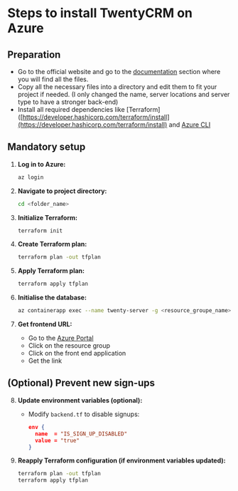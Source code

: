 # Steps to install TwentyCRM on Azure

## Preparation

- Go to the official website and go to the [documentation](https://docs.twenty.com/start/self-hosting/cloud-providers) section where you will find all the files.
- Copy all the necessary files into a directory and edit them to fit your project if needed. (I only changed the name, server locations and server type to have a stronger back-end)
- Install all required dependencies like [Terraform]([https://developer.hashicorp.com/terraform/install](https://developer.hashicorp.com/terraform/install) and [Azure CLI](https://learn.microsoft.com/en-us/cli/azure/install-azure-cli)

## Mandatory setup

1. **Log in to Azure:**
   ```bash
   az login
   ```

2. **Navigate to project directory:**
   ```bash
   cd <folder_name>
   ```

3. **Initialize Terraform:**
   ```bash
   terraform init
   ```

4. **Create Terraform plan:**
   ```bash
   terraform plan -out tfplan
   ```

5. **Apply Terraform plan:**
   ```bash
   terraform apply tfplan
   ```

6. **Initialise the database:**
   ```bash
   az containerapp exec --name twenty-server -g <resource_groupe_name> --command "yarn database:init:prod"
   ```

7. **Get frontend URL:**
	- Go to the [Azure Portal](https://portal.azure.com/)
	- Click on the resource group
	- Click on the front end application
	- Get the link

## (Optional) Prevent new sign-ups

8. **Update environment variables (optional):**
   - Modify `backend.tf` to disable signups:
     ```json
     env {
       name  = "IS_SIGN_UP_DISABLED"
       value = "true"
     }
     ```

9. **Reapply Terraform configuration (if environment variables updated):**
   ```bash
   terraform plan -out tfplan
   terraform apply tfplan
   ```
